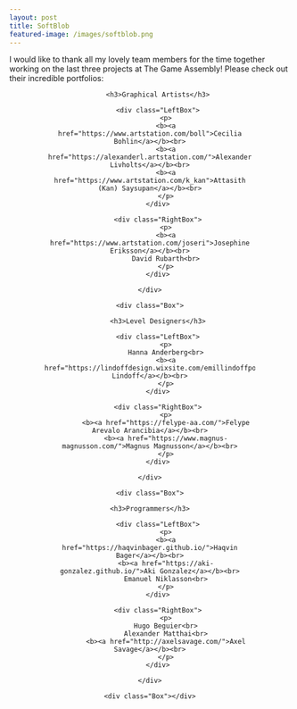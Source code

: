 ```yaml
---
layout: post
title: SoftBlob
featured-image: /images/softblob.png
---
```


<style>
.Box{
    float: center;
    margin-left: auto;
    margin-right: auto;
    width: 75%;
	clear: both;
}

.LeftBox {
    width: 45%;
    float: left;
    text-align: right;
    margin-top: 1%;
    margin-bottom: 1%;
    padding:1%;
}

.RightBox {
    width: 45%;
    float: right;
    text-align: left;
    margin-top: 1%;
    margin-bottom: 1%;
    padding: 1%;
}
</style>

I would like to thank all my lovely team members for the time together working on the last three projects at The Game Assembly!
Please check out their incredible portfolios:

<center>
	<div class="Box">

		<h3>Graphical Artists</h3>

		<div class="LeftBox">
			<p>
			<b><a href="https://www.artstation.com/boll">Cecilia Bohlin</a></b><br>
			<b><a href="https://alexanderl.artstation.com/">Alexander Livholts</a></b><br>
			<b><a href="https://www.artstation.com/k_kan">Attasith (Kan) Saysupan</a></b><br>
			</p>
		</div>
	
		<div class="RightBox">
			<p>
			<b><a href="https://www.artstation.com/joseri">Josephine Eriksson</a></b><br>
			David Rubarth<br>
			</p>
		</div>

	</div>

	<div class="Box">

		<h3>Level Designers</h3>

		<div class="LeftBox">
			<p>
			Hanna Anderberg<br>
			<b><a href="https://lindoffdesign.wixsite.com/emillindoffportfolio">Emil Lindoff</a></b><br>
			</p>
		</div>
	
		<div class="RightBox">
			<p>
			<b><a href="https://felype-aa.com/">Felype Arevalo Arancibia</a></b><br>
			<b><a href="https://www.magnus-magnusson.com/">Magnus Magnusson</a></b><br>
			</p>
		</div>

	</div>

	<div class="Box">

	<h3>Programmers</h3>

		<div class="LeftBox">
			<p>
			<b><a href="https://haqvinbager.github.io/">Haqvin Bager</a></b><br>
			<b><a href="https://aki-gonzalez.github.io/">Aki Gonzalez</a></b><br>
			Emanuel Niklasson<br>
			</p>
		</div>
	
		<div class="RightBox">
			<p>
			Hugo Beguier<br>
			Alexander Matthai<br>
			<b><a href="http://axelsavage.com/">Axel Savage</a></b><br>
			</p>
		</div>

	</div>

	<div class="Box"></div>
</center>